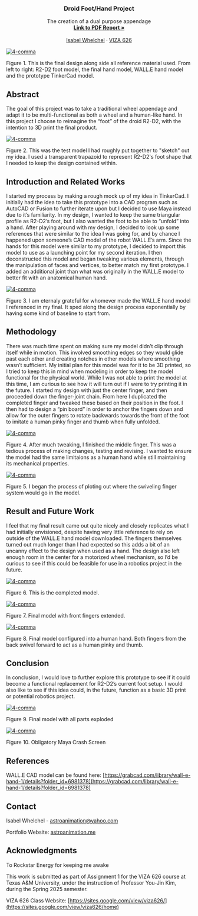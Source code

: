 <!-- Improved compatibility of back to top link: See: https://github.com/othneildrew/Best-README-Template/pull/73 -->
<a id="readme-top"></a>

<!-- PROJECT SHIELDS -->
<!--
*** I'm using markdown "reference style" links for readability.
*** Reference links are enclosed in brackets [ ] instead of parentheses ( ).
*** See the bottom of this document for the declaration of the reference variables
*** for contributors-url, forks-url, etc. This is an optional, concise syntax you may use.
*** https://www.markdownguide.org/basic-syntax/#reference-style-links
-->




<!-- PROJECT LOGO -->
<br />
<div align="center">
  </a>

  <h3 align="center">Droid Foot/Hand Project</h3>

  <p align="center">
    The creation of a dual purpose appendage
    <br />
    <a href="https://drive.google.com/file/d/1RCADC8EzU-FhASNdfd4ynTviInf4qRTo/view?usp=share_link"><strong>Link to PDF Report »</strong></a>
    <br />
    <br />
    <a href="https://astroanimation.me">Isabel Whelchel</a>
    &middot;
    <a href="https://sites.google.com/view/viza626/home">VIZA 626</a>
  </p>
</div>

[![4-comma][images-fig1]](https://astroanimation.me)

Figure 1. This is the final design along side all reference material used. From left to right: R2-D2 foot model, the final hand model, WALL.E hand model and the prototype TinkerCad model.

<!-- Abstract -->
## Abstract
The goal of this project was to take a traditional wheel appendage and adapt it to be multi-functional as both a wheel and a human-like hand. In this project I choose to reimagine the “foot” of the droid R2-D2, with the intention to 3D print the final product. 

[![4-comma][images-fig2]](https://astroanimation.me)

Figure 2. This was the test model I had roughly put together to "sketch" out my idea. I used a transparent trapazoid to represent R2-D2's foot shape that I needed to keep the design contained within. 

<!-- Introduction and Related Works -->
## Introduction and Related Works

I started my process by making a rough mock up of my idea in TinkerCad. I initially had the idea to take this prototype into a CAD program such as AutoCAD or Fusion to further iterate upon but I decided to use Maya instead due to it’s familiarity. In my design, I wanted to keep the same triangular profile as R2-D2’s foot, but I also wanted the foot to be able to “unfold” into a hand. After playing around with my design, I decided to look up some references that were similar to the idea I was going for, and by chance I happened upon someone’s CAD model of the robot WALL.E’s arm. Since the hands for this model were similar to my prototype, I decided to import this model to use as a launching point for my second iteration. I then deconstructed this model and began tweaking various elements, through the manipulation of faces and vertices, to better match my first prototype. I added an additional joint than what was originally in the WALL.E model to better fit with an anatomical human hand.

[![4-comma][images-fig3]](https://astroanimation.me)

Figure 3. I am eternaly grateful for whomever made the WALL.E hand model I referenced in my final. It sped along the design process exponentially by having some kind of baseline to start from.

## Methodology

There was much time spent on making sure my model didn’t clip through itself while in motion. This involved smoothing edges so they would glide past each other and creating notches in other models where smoothing wasn’t sufficient. My initial plan for this model was for it to be 3D printed, so I tried to keep this in mind when modeling in order to keep the model functional for the physical world. While I was not able to print the model at this time, I am curious to see how it will turn out if I were to try printing it in the future. I started my design with just the center finger, and then proceeded down the finger-joint chain. From here I duplicated the completed finger and tweaked these based on their position in the foot. I then had to design a “pin board” in order to anchor the fingers down and allow for the outer fingers to rotate backwards towards the front of the foot to imitate a human pinky finger and thumb when fully unfolded.

[![4-comma][images-fig4]](https://astroanimation.me)

Figure 4. After much tweaking, I finished the middle finger. This was a tedious process of making changes, testing and revising. I wanted to ensure the model had the same limitaions as a human hand while still maintaining its mechanical properties.

[![4-comma][images-fig5]](https://astroanimation.me)

Figure 5. I began the process of ploting out where the swiveling finger system would go in the model.

## Result and Future Work
I feel that my final result came out quite nicely and closely replicates what I had initially envisioned, despite having very little reference to rely on outside of the WALL.E hand model downloaded. The fingers themselves turned out much longer than I had expected so this adds a bit of an uncanny effect to the design when used as a hand. The design also left enough room in the center for a motorized wheel mechanism, so I’d be curious to see if this could be feasible for use in a robotics project in the future.

[![4-comma][images-fig6]](https://astroanimation.me)

Figure 6. This is the completed model.

[![4-comma][images-fig7]](https://astroanimation.me)

Figure 7. Final model with front fingers extended.

[![4-comma][images-fig8]](https://astroanimation.me)

Figure 8. Final model configured into a human hand. Both fingers from the back swivel forward to act as a human pinky and thumb.


## Conclusion
In conclusion, I would love to further explore this prototype to see if it could become a functional replacement for R2-D2’s current foot setup. I would also like to see if this idea could, in the future, function as a basic 3D print or potential robotics project.

[![4-comma][images-fig10]](https://astroanimation.me)

Figure 9. Final model with all parts exploded

[![4-comma][images-fig10]](https://astroanimation.me)

Figure 10. Obligatory Maya Crash Screen

<!-- Bibliography -->
## References

WALL.E CAD model can be found here: [https://grabcad.com/library/wall-e-hand-1/details?folder_id=6981378](https://grabcad.com/library/wall-e-hand-1/details?folder_id=6981378)


<!-- CONTACT -->
## Contact

Isabel Whelchel - astroanimation@yahoo.com

Portfolio Website: [astroanimation.me](https://astroanimation.me)




<!-- ACKNOWLEDGMENTS -->
## Acknowledgments

To Rockstar Energy for keeping me awake


This work is submitted as part of Assignment 1 for the VIZA 626 course at Texas A&M University, under the instruction of Professor You-Jin Kim, during the Spring 2025 semester.

VIZA 626 Class Website: [https://sites.google.com/view/viza626/](https://sites.google.com/view/viza626/home)

<!-- MARKDOWN LINKS & IMAGES -->
<!-- https://www.markdownguide.org/basic-syntax/#reference-style-links -->
[contributors-shield]: https://img.shields.io/github/contributors/othneildrew/Best-README-Template.svg?style=for-the-badge
[contributors-url]: https://github.com/othneildrew/Best-README-Template/graphs/contributors
[forks-shield]: https://img.shields.io/github/forks/othneildrew/Best-README-Template.svg?style=for-the-badge
[forks-url]: https://github.com/othneildrew/Best-README-Template/network/members
[stars-shield]: https://img.shields.io/github/stars/othneildrew/Best-README-Template.svg?style=for-the-badge
[stars-url]: https://github.com/othneildrew/Best-README-Template/stargazers
[issues-shield]: https://img.shields.io/github/issues/othneildrew/Best-README-Template.svg?style=for-the-badge
[issues-url]: https://github.com/othneildrew/Best-README-Template/issues
[license-shield]: https://img.shields.io/github/license/othneildrew/Best-README-Template.svg?style=for-the-badge
[license-url]: https://github.com/othneildrew/Best-README-Template/blob/master/LICENSE.txt
[linkedin-shield]: https://img.shields.io/badge/-LinkedIn-black.svg?style=for-the-badge&logo=linkedin&colorB=555
[linkedin-url]: https://linkedin.com/in/othneildrew
[product-screenshot]: images/screenshot.png
[images-fig1]: AllItterations.png
[images-fig2]: Concept.png
[images-fig3]: WallECad.png
[images-fig4]: FingerDesign.png
[images-fig5]: Itteration2.png
[images-fig6]: Final.png
[images-fig7]: Fingers1.png
[images-fig8]: Fingers2.png
[images-fig9]: Crash.png
[images-fig10]: ExplodedView.png
[Next.js]: https://img.shields.io/badge/next.js-000000?style=for-the-badge&logo=nextdotjs&logoColor=white
[Next-url]: https://nextjs.org/
[React.js]: https://img.shields.io/badge/React-20232A?style=for-the-badge&logo=react&logoColor=61DAFB
[React-url]: https://reactjs.org/
[Vue.js]: https://img.shields.io/badge/Vue.js-35495E?style=for-the-badge&logo=vuedotjs&logoColor=4FC08D
[Vue-url]: https://vuejs.org/
[Angular.io]: https://img.shields.io/badge/Angular-DD0031?style=for-the-badge&logo=angular&logoColor=white
[Angular-url]: https://angular.io/
[Svelte.dev]: https://img.shields.io/badge/Svelte-4A4A55?style=for-the-badge&logo=svelte&logoColor=FF3E00
[Svelte-url]: https://svelte.dev/
[Laravel.com]: https://img.shields.io/badge/Laravel-FF2D20?style=for-the-badge&logo=laravel&logoColor=white
[Laravel-url]: https://laravel.com
[Bootstrap.com]: https://img.shields.io/badge/Bootstrap-563D7C?style=for-the-badge&logo=bootstrap&logoColor=white
[Bootstrap-url]: https://getbootstrap.com
[JQuery.com]: https://img.shields.io/badge/jQuery-0769AD?style=for-the-badge&logo=jquery&logoColor=white
[JQuery-url]: https://jquery.com 
